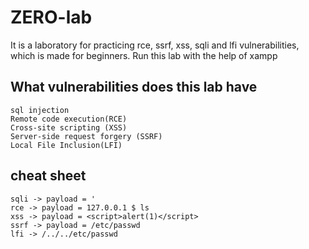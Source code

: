 # ZERO-lab
It is a laboratory for practicing rce, ssrf, xss, sqli and lfi vulnerabilities, which is made for beginners. Run this lab with the help of xampp

What vulnerabilities does this lab have
----------------------------------------------------
    sql injection
    Remote code execution(RCE)
    Cross-site scripting (XSS)
    Server-side request forgery (SSRF)
    Local File Inclusion(LFI)

cheat sheet
----------------------------------------------------
    sqli -> payload = '
    rce -> payload = 127.0.0.1 $ ls
    xss -> payload = <script>alert(1)</script>
    ssrf -> payload = /etc/passwd
    lfi -> /../../etc/passwd 
